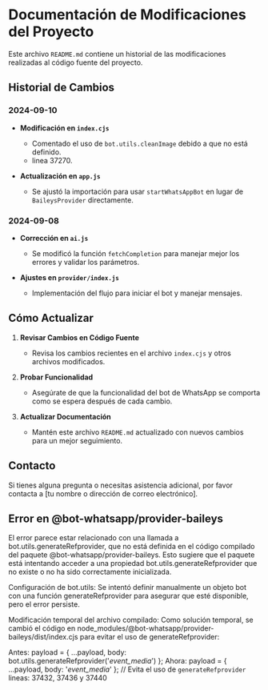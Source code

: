 # Documentación de Modificaciones del Proyecto

Este archivo `README.md` contiene un historial de las modificaciones realizadas al código fuente del proyecto.

## Historial de Cambios

### 2024-09-10

- **Modificación en `index.cjs`**
  - Comentado el uso de `bot.utils.cleanImage` debido a que no está definido.
  - linea 37270.

- **Actualización en `app.js`**
  - Se ajustó la importación para usar `startWhatsAppBot` en lugar de `BaileysProvider` directamente.

### 2024-09-08

- **Corrección en `ai.js`**
  - Se modificó la función `fetchCompletion` para manejar mejor los errores y validar los parámetros.

- **Ajustes en `provider/index.js`**
  - Implementación del flujo para iniciar el bot y manejar mensajes.

## Cómo Actualizar

1. **Revisar Cambios en Código Fuente**
   - Revisa los cambios recientes en el archivo `index.cjs` y otros archivos modificados.

2. **Probar Funcionalidad**
   - Asegúrate de que la funcionalidad del bot de WhatsApp se comporta como se espera después de cada cambio.

3. **Actualizar Documentación**
   - Mantén este archivo `README.md` actualizado con nuevos cambios para un mejor seguimiento.

## Contacto

Si tienes alguna pregunta o necesitas asistencia adicional, por favor contacta a [tu nombre o dirección de correo electrónico].

## Error en @bot-whatsapp/provider-baileys
El error parece estar relacionado con una llamada a bot.utils.generateRefprovider, que no está definida en el código compilado del paquete @bot-whatsapp/provider-baileys. Esto sugiere que el paquete está intentando acceder a una propiedad bot.utils.generateRefprovider que no existe o no ha sido correctamente inicializada.

Configuración de bot.utils: Se intentó definir manualmente un objeto bot con una función generateRefprovider para asegurar que esté disponible, pero el error persiste.

Modificación temporal del archivo compilado: Como solución temporal, se cambió el código en node_modules/@bot-whatsapp/provider-baileys/dist/index.cjs para evitar el uso de generateRefprovider:

Antes:  payload = { ...payload, body: bot.utils.generateRefprovider('_event_media_') };
Ahora:  payload = { ...payload, body: '_event_media_' }; // Evita el uso de `generateRefprovider`
lineas: 37432, 37436 y 37440
